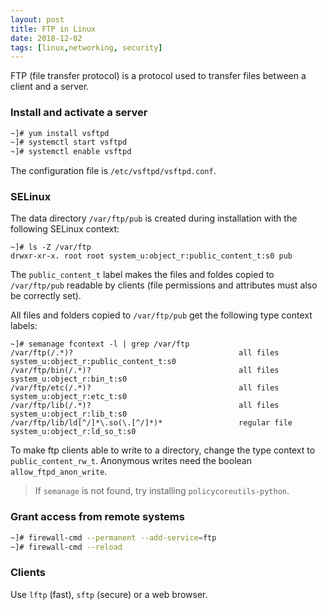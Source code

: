 ```yaml
---
layout: post
title: FTP in Linux
date: 2018-12-02
tags: [linux,networking, security]
---
```


FTP (file transfer protocol) is a protocol used to transfer files between a client and a server.

### Install and activate a server

```bash
~]# yum install vsftpd
~]# systemctl start vsftpd
~]# systemctl enable vsftpd
```

The configuration file is `/etc/vsftpd/vsftpd.conf`.


### SELinux

The data directory `/var/ftp/pub` is created during installation with the following SELinux context:

```
~]# ls -Z /var/ftp
drwxr-xr-x. root root system_u:object_r:public_content_t:s0 pub
```

The `public_content_t` label makes the files and foldes copied to `/var/ftp/pub` readable by clients (file permissions and attributes must also be correctly set).

All files and folders copied to `/var/ftp/pub` get the following type context labels:

```
~]# semanage fcontext -l | grep /var/ftp
/var/ftp(/.*)?                                     all files          system_u:object_r:public_content_t:s0 
/var/ftp/bin(/.*)?                                 all files          system_u:object_r:bin_t:s0 
/var/ftp/etc(/.*)?                                 all files          system_u:object_r:etc_t:s0 
/var/ftp/lib(/.*)?                                 all files          system_u:object_r:lib_t:s0 
/var/ftp/lib/ld[^/]*\.so(\.[^/]*)*                 regular file       system_u:object_r:ld_so_t:s0 
```

To make ftp clients able to write to a directory, change the type context to `public_content_rw_t`. Anonymous writes need the boolean `allow_ftpd_anon_write`.

> If `semanage` is not found, try installing `policycoreutils-python`.


### Grant access from remote systems

```bash
~]# firewall-cmd --permanent --add-service=ftp
~]# firewall-cmd --reload
```

### Clients

Use `lftp` (fast), `sftp` (secure) or a web browser.
